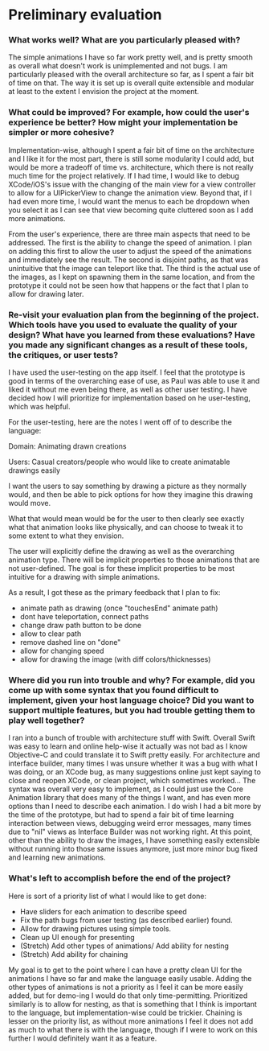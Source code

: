 # Preliminary evaluation

### What works well? What are you particularly pleased with? 

The simple animations I have so far work pretty well, and is pretty smooth as overall
what doesn't work is unimplemented and not bugs. I am particularly pleased with the
overall architecture so far, as I spent a fair bit of time on that. The way it is set up
is overall quite extensible and modular at least to the extent I envision the project at 
the moment.

### What could be improved? For example, how could the user's experience be better? How might your implementation be simpler or more cohesive?

Implementation-wise, although I spent a fair bit of time on the architecture and I like it for the most part,
there is still some modularity I could add, but would be more a tradeoff of time vs. architecture, which there
is not really much time for the project relatively. If I had time, I would like to debug XCode/iOS's issue
with the changing of the main view for a view controller to allow for a UIPickerView to change the animation view.
Beyond that, if I had even more time, I would want the menus to each be dropdown when you select it as I can
see that view becoming quite cluttered soon as I add more animations.

From the user's experience, there are three main aspects that need to be addressed. The first is the ability
to change the speed of animation. I plan on adding this first to allow the user to adjust the speed of the 
animations and immediately see the result. The second is disjoint paths, as that was unintuitive that the image
can teleport like that. The third is the actual use of the images, as I kept on spawning them in the same location,
and from the prototype it could not be seen how that happens or the fact that I plan to allow for drawing later.

### Re-visit your evaluation plan from the beginning of the project. Which tools have you used to evaluate the quality of your design? What have you learned from these evaluations? Have you made any significant changes as a result of these tools, the critiques, or user tests?

I have used the user-testing on the app itself. I feel that the prototype is good in terms of the overarching ease
of use, as Paul was able to use it and liked it without me even being there, as well as other user testing. I have 
decided how I will prioritize for implementation based on he user-testing, which was helpful.

For the user-testing, here are the notes I went off of to describe the language:

Domain: Animating drawn creations

Users: Casual creators/people who would like to create animatable drawings easily

I want the users to say something by drawing a picture as they normally would, and then be able to pick options for how they imagine this drawing would move.

What that would mean would be for the user to then clearly see exactly what that animation looks like physically, and can choose to tweak it to some extent to what they envision.

The user will explicitly define the drawing as well as the overarching animation type. There will be implicit properties to those animations that are not user-defined. The goal is for these implicit properties to be most intuitive for a drawing with simple animations.

As a result, I got these as the primary feedback that I plan to fix:

- animate path as drawing (once "touchesEnd" animate path)
- dont have teleportation, connect paths
- change draw path button to be done
- allow to clear path
- remove dashed line on "done"
- allow for changing speed
- allow for drawing the image (with diff colors/thicknesses)


### Where did you run into trouble and why? For example, did you come up with some syntax that you found difficult to implement, given your host language choice? Did you want to support multiple features, but you had trouble getting them to play well together?

I ran into a bunch of trouble with architecture stuff with Swift. Overall Swift was easy to learn and online help-wise it actually was not bad as I know Objective-C and could translate it to Swift pretty easily. For architecture and interface builder, many times I was unsure whether it was a bug with what I was doing, or an XCode
bug, as many suggestions online just kept saying to close and reopen XCode, or clean project, which sometimes worked... The syntax was overall very easy to implement, as I could just use the Core Animation library that does
many of the things I want, and has even more options than I need to describe each animation. I do wish I had a bit more by the time of the prototype, but had to spend a fair bit of time learning interaction between views, debugging weird error messages, many times due to "nil" views as Interface Builder was not working right. At this point, other than the ability to draw the images, I have something easily extensible without running into those same issues anymore, just more minor bug fixed and learning new animations.

### What's left to accomplish before the end of the project?

Here is sort of a priority list of what I would like to get done:

- Have sliders for each animation to describe speed
- Fix the path bugs from user testing (as described earlier) found.
- Allow for drawing pictures using simple tools.
- Clean up UI enough for presenting
- (Stretch) Add other types of animations/ Add ability for nesting
- (Stretch) Add ability for chaining

My goal is to get to the point where I can have a pretty clean UI for the animations I have so far and make the language easily usable. Adding the other types of animations is not a priority as I feel it can be more easily added, but for demo-ing I would do that only time-permitting. Prioritized similarly is to allow for nesting, as that is something that I think is important to the language, but implementation-wise could be trickier. Chaining is lesser on the priority list, as without more animations I feel it does not add as much to what there is with the language, though if I were to work on this further I would definitely want it as a feature.
